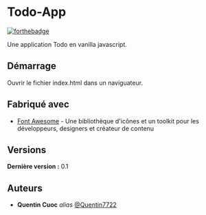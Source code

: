 # Todo-App

[![forthebadge](https://forthebadge.com/images/badges/made-with-javascript.svg)](https://forthebadge.com)

Une application Todo en vanilla javascript.

## Démarrage

Ouvrir le fichier index.html dans un naviguateur.

## Fabriqué avec

- [Font Awesome](https://fontawesome.com/) - Une bibliothèque d'icônes et un toolkit pour les développeurs, designers et créateur de contenu

## Versions

**Dernière version :** 0.1

## Auteurs

- **Quentin Cuoc** _alias_ [@Quentin7722](https://github.com/Quentin7722)
